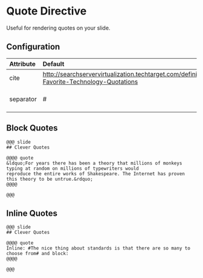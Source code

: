 # Quote Directive

Useful for rendering quotes on your slide.

## Configuration


| Attribute | Default | Description |
| :-------- | :------ | :---------- |
| cite      | http://searchservervirtualization.techtarget.com/definition/Our-Favorite-Technology-Quotations        |  |
| separator | #   | Used as inline quote separator |




## Block Quotes


```
@@@ slide
## Clever Quotes

@@@@ quote
&ldquo;For years there has been a theory that millions of monkeys typing at random on millions of typewriters would
reproduce the entire works of Shakespeare. The Internet has proven this theory to be untrue.&rdquo;
@@@@

@@@
```

## Inline Quotes



```
@@@ slide
## Clever Quotes

@@@@ quote
Inline: #The nice thing about standards is that there are so many to choose from# and block:
@@@@

@@@
```
